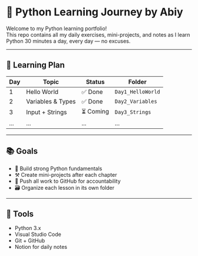 # 🐍 Python Learning Journey by Abiy

Welcome to my Python learning portfolio!  
This repo contains all my daily exercises, mini-projects, and notes as I learn Python 30 minutes a day, every day — no excuses.

---

## 📅 Learning Plan

| Day | Topic              | Status   | Folder               |
|-----|--------------------|----------|----------------------|
| 1   | Hello World        | ✅ Done   | `Day1_HelloWorld`    |
| 2   | Variables & Types  | ✅ Done   | `Day2_Variables`     |
| 3   | Input + Strings    | ⏳ Coming | `Day3_Strings`       |
| ... | ...                | ...      | ...                  |

---

## 📚 Goals

- 🧠 Build strong Python fundamentals  
- ⚒️ Create mini-projects after each chapter  
- 🚀 Push all work to GitHub for accountability  
- 🗃️ Organize each lesson in its own folder  

---

## 🧩 Tools

- Python 3.x
- Visual Studio Code
- Git + GitHub
- Notion for daily notes
